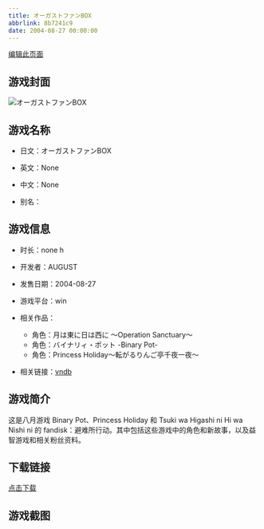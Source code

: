 ```yaml
---
title: オーガストファンBOX
abbrlink: 8b7241c9
date: 2004-08-27 00:00:00
---
```

[编辑此页面](https://github.com/ACG-3/ADV3-source/blob/main/source/_posts/%E3%82%AA%E3%83%BC%E3%82%AC%E3%82%B9%E3%83%88%E3%83%95%E3%82%A1%E3%83%B3BOX.md)

## 游戏封面

![オーガストファンBOX](https://pan.timero.xyz/d/onedrive/img_lib_001/%E3%82%AA%E3%83%BC%E3%82%AC%E3%82%B9%E3%83%88%E3%83%95%E3%82%A1%E3%83%B3BOX_cover.avif)


## 游戏名称

- 日文：オーガストファンBOX
- 英文：None
- 中文：None

- 别名：


## 游戏信息

- 时长：none h
- 开发者：AUGUST
- 发售日期：2004-08-27
- 游戏平台：win
- 相关作品：
   - 角色：月は東に日は西に ～Operation Sanctuary～
   - 角色：バイナリィ・ポット -Binary Pot-
   - 角色：Princess Holiday～転がるりんご亭千夜一夜～

- 相关链接：[vndb](https://vndb.org/v458)


## 游戏简介

这是八月游戏 Binary Pot、Princess Holiday 和 Tsuki wa Higashi ni Hi wa Nishi ni 的 fandisk：避难所行动。其中包括这些游戏中的角色和新故事，以及益智游戏和相关粉丝资料。


## 下载链接

[点击下载](https://pan.timero.xyz/onedrive/adv_lib_001/%E3%82%AA%E3%83%BC%E3%82%AC%E3%82%B9%E3%83%88%E3%83%95%E3%82%A1%E3%83%B3BOX)


## 游戏截图


